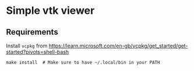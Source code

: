 # Simple vtk viewer

## Requirements
Install `vcpkg` from https://learn.microsoft.com/en-gb/vcpkg/get_started/get-started?pivots=shell-bash

```
make install  # Make sure to have ~/.local/bin in your PATH
```